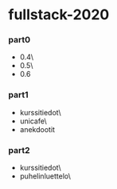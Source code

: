 # fullstack-2020

### part0
- 0.4\
- 0.5\
- 0.6
### part1
- kurssitiedot\
- unicafe\
- anekdootit
### part2
- kurssitiedot\
- puhelinluettelo\
